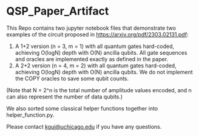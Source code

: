 # QSP_Paper_Artifact
This Repo contains two jupyter notebook files that demonstrate two examples of the circuit proposed in https://arxiv.org/pdf/2303.02131.pdf:

1. A 1+2 version (n = 3, m = 1) with all quantum gates hard-coded, achieving O(logN) depth with O(N) ancilla qubits. All gate sequences and oracles are implemented exactly as defined in the paper.
2. A 2+2 version (n = 4, m = 2) with all quantum gates hard-coded, achieving O(logN) depth with O(N) ancilla qubits. We do not implement the COPY oracles to save some qubit counts.

(Note that N = 2^n is the total number of amplitude values encoded, and n can also represent the number of data qubits.)

We also sorted some classical helper functions together into helper_function.py.

Please contact kgui@uchicago.edu if you have any questions.
